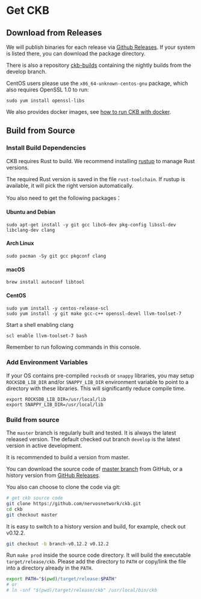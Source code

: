# Get CKB

## Download from Releases

We will publish binaries for each release via [Github Releases]. If your system
is listed there, you can download the package directory.

[Github Releases]: https://github.com/nervosnetwork/ckb/releases

There is also a repository [ckb-builds](https://github.com/ckb-builds/ckb-builds/releases) containing the nightly builds from the develop
branch.

CentOS users please use the `x86_64-unknown-centos-gnu` package, which also
requires OpenSSL 1.0 to run:

```shell
sudo yum install openssl-libs
```

We also provides docker images, see [how to run CKB with docker](run-ckb-with-docker.md).

## Build from Source

### Install Build Dependencies

CKB requires Rust to build. We recommend installing [rustup](https://www.rustup.rs/) to manage Rust versions.

The required Rust version is saved in the file `rust-toolchain`. If rustup is
available, it will pick the right version automatically.

You also need to get the following packages：

#### Ubuntu and Debian

```shell
sudo apt-get install -y git gcc libc6-dev pkg-config libssl-dev libclang-dev clang
```

#### Arch Linux

```shell
sudo pacman -Sy git gcc pkgconf clang
```

#### macOS

```shell
brew install autoconf libtool
```

#### CentOS

```shell
sudo yum install -y centos-release-scl
sudo yum install -y git make gcc-c++ openssl-devel llvm-toolset-7
```

Start a shell enabling clang

```shell
scl enable llvm-toolset-7 bash
```

Remember to run following commands in this console.

### Add Environment Variables

If your OS contains pre-compiled `rocksdb` or `snappy` libraries,
you may setup `ROCKSDB_LIB_DIR` and/or `SNAPPY_LIB_DIR` environment variable
to point to a directory with these libraries.
This will significantly reduce compile time.

```shell
export ROCKSDB_LIB_DIR=/usr/local/lib
export SNAPPY_LIB_DIR=/usr/local/lib
```

### Build from source

The `master` branch is regularly built and tested. It is always the latest
released version. The default checked out branch `develop` is the latest
version in active development.

It is recommended to build a version from master.

You can download the source code of [master
branch](https://github.com/nervosnetwork/ckb/archive/master.zip) from GitHub,
or a history version from [GitHub Releases].

You also can choose to clone the code via git:

```bash
# get ckb source code
git clone https://github.com/nervosnetwork/ckb.git
cd ckb
git checkout master
```

It is easy to switch to a history version and build, for example, check out
v0.12.2.

```bash
git checkout -b branch-v0.12.2 v0.12.2
```

Run `make prod` inside the source code directory. It will build the executable
`target/release/ckb`. Please add the directory to `PATH` or copy/link the file
into a directory already in the `PATH`.

```bash
export PATH="$(pwd)/target/release:$PATH"
# or
# ln -snf "$(pwd)/target/release/ckb" /usr/local/bin/ckb
```
